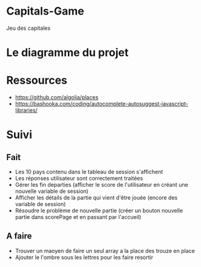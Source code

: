 # Capitals-Game
Jeu des capitales


# Le diagramme du projet

# Ressources
- https://github.com/algolia/places
- https://bashooka.com/coding/autocomplete-autosuggest-javascript-libraries/

# Suivi

## Fait
- Les 10 pays contenu dans le tableau de session s'affichent
- Les réponses utilisateur sont correctement traitées
- Gérer les fin departies (afficher le score de l'utilisateur en créant une nouvelle variable de session)
- Afficher  les détails de la partie qui vient d'être jouée (encore des variable de session)
- Résoudre le problème de nouvelle partie (créer un bouton nouvelle partie dans scorePage et en passant par l'accueil)

## A faire
- Trouver un maoyen de faire un seul array a la place des trouze en place
- Ajouter le l'ombre sous les lettres pour les faire resortir
